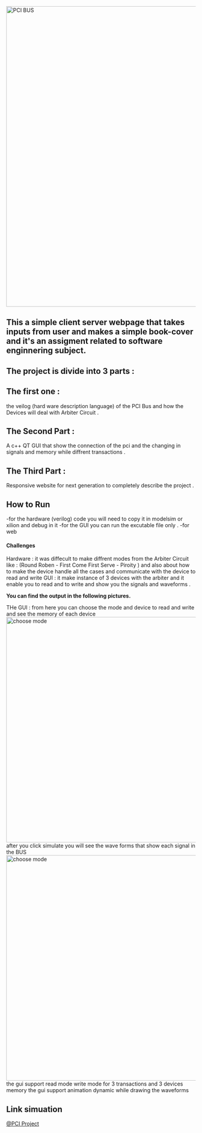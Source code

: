 <img src="images/start.png" alt="PCI BUS" width="800px">

##  This a simple client server webpage that takes inputs from user and makes a simple book-cover and it's an assigment related to software enginnering subject.


<h2>The project is divide into 3 parts :</h2>
<h2>The first one :</h2>
    <p>the veilog (hard ware description language) of the PCI Bus and how the Devices will deal with Arbiter Circuit .</p>
<h2>The Second Part :</h2> 
    <p>A c++ QT GUI that show the connection of the pci and the changing in signals and memory while diffrent transactions .</p>
<h2>The Third Part :</h2> 
    <p>Responsive website for next generation to completely describe the project .</p>


## How to Run
-for the hardware (verilog) code you will need to copy it in modelsim or xilion and debug in it
-for the GUI you can run the excutable file only .
-for web

#### Challenges
Hardware : it was diffecult to make diffrent modes from the Arbiter Circuit like : (Round Roben - First Come First Serve - Piroity ) and also about how to make the device handle all the cases and communicate with the device to read and write 
GUI : it make instance of 3 devices with the arbiter and it enable you to read and to write and show you the signals and waveforms .



**You can find the output in the following pictures.**

THe GUI :
from here you can choose the mode and device to read and write and see the memory of each device 
<img src="images/Capture1.PNG" alt="choose mode" width="600px">
<br>
after you click simulate you will see the wave forms that show each signal in the BUS 
<img src="images/Capture2.PNG" alt="choose mode" width="600px">
<br>
the gui support read mode write mode for 3 transactions and 3 devices memory
the gui support animation dynamic while drawing the waveforms 
## Link simuation
[@PCI Project](https://youtu.be/sONV1r9ypZ0)<br>
